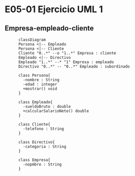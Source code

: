 E05-01 Ejercicio UML 1
======================

Empresa-empleado-cliente
------------------------

<!--Elia Dotor Puente-->


``` mermaid
      classDiagram
      Persona <|-- Empleado
      Persona <|-- Cliente
      Cliente "0..*" --o "1..*" Empresa : cliente
      Empleado <|-- Directivo
      Empleado "1..*" --* "1" Empresa : empleado
      Directivo "0..*" -- "0..*" Empleado : subordinado

      class Persona{
        -nombre : String
        -edad : integer
        +mostrar() void
      }

      class Empleado{
        -sueldoBruto : double
        +calcularSalarioNeto() double
      }

      class Cliente{
        -telefono : String
      }

      class Directivo{
        -categoria : String
      }

      class Empresa{
        -nopmbre : String
      }
```